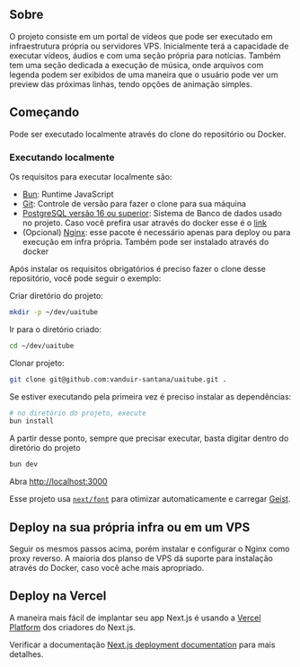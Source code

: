 ## Sobre
O projeto consiste em um portal de vídeos que pode ser executado em infraestrutura própria ou servidores VPS. Inicialmente terá a capacidade de executar vídeos, áudios e com uma seção própria para notícias. Também tem uma seção dedicada a execução de música, onde arquivos com legenda podem ser exibidos de uma maneira que o usuário pode ver um preview das próximas linhas, tendo opções de animação simples.

## Começando
Pode ser executado localmente através do clone do repositório ou Docker.

### Executando localmente
Os requisitos para executar localmente são:
* [Bun](https://bun.sh/docs/installation): Runtime JavaScript
* [Git](https://git-scm.com/downloads): Controle de versão para fazer o clone para sua máquina
* [PostgreSQL versão 16 ou superior](https://www.postgresql.org/download/): Sistema de Banco de dados usado no projeto. Caso você prefira usar através do docker esse é o [link](https://hub.docker.com/_/postgres)
* (Opcional) [Nginx](https://docs.nginx.com/nginx/admin-guide/installing-nginx/installing-nginx-open-source/): esse pacote é necessário apenas para deploy ou para execução em infra própria. Também pode ser instalado através do docker

Após instalar os requisitos obrigatórios é preciso fazer o clone desse repositório, você pode seguir o exemplo:

Criar diretório do projeto:
```bash
mkdir -p ~/dev/uaitube
```

Ir para o diretório criado:
```bash
cd ~/dev/uaitube
```

Clonar projeto:
```bash
git clone git@github.com:vanduir-santana/uaitube.git . 
```

Se estiver executando pela primeira vez é preciso instalar as dependências:
```bash
# no diretório do projeto, execute
bun install
```

A partir desse ponto, sempre que precisar executar, basta digitar dentro do diretório do projeto
```bash
bun dev
```

Abra [http://localhost:3000](http://localhost:3000) 

Esse projeto usa [`next/font`](https://nextjs.org/docs/app/building-your-application/optimizing/fonts) para otimizar automaticamente e carregar [Geist](https://vercel.com/font).

## Deploy na sua própria infra ou em um VPS
Seguir os mesmos passos acima, porém instalar e configurar o Nginx como proxy reverso. A maioria dos planso de VPS dá suporte para instalação através do Docker, caso você ache mais apropriado.

## Deploy na Vercel

A maneira mais fácil de implantar seu app Next.js é usando a [Vercel Platform](https://vercel.com/new?utm_medium=default-template&filter=next.js&utm_source=create-next-app&utm_campaign=create-next-app-readme) dos criadores do Next.js.

 Verificar a documentação [Next.js deployment documentation](https://nextjs.org/docs/app/building-your-application/deploying) para mais detalhes.
